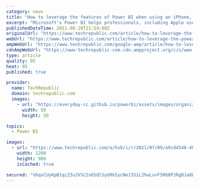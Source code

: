 ```yaml
---
category: news
title: "How to leverage the features of Power BI when using an iPhone, iPad or Mac"
excerpt: "Microsoft's Power BI helps professionals, including Apple users, better understand their data. Here's how users with an iPhone, iPad or Mac can take advantage of all Power BI offers. The popularity of bestsellers such as Jill Lepore's \"If Then\" and Tim ..."
publishedDateTime: 2021-08-20T21:54:00Z
originalUrl: "https://www.techrepublic.com/article/how-to-leverage-the-power-of-power-bi-using-apple-technologies/"
webUrl: "https://www.techrepublic.com/article/how-to-leverage-the-power-of-power-bi-using-apple-technologies/"
ampWebUrl: "https://www.techrepublic.com/google-amp/article/how-to-leverage-the-power-of-power-bi-using-apple-technologies/"
cdnAmpWebUrl: "https://www-techrepublic-com.cdn.ampproject.org/c/s/www.techrepublic.com/google-amp/article/how-to-leverage-the-power-of-power-bi-using-apple-technologies/"
type: article
quality: 95
heat: 95
published: true

provider:
  name: TechRepublic
  domain: techrepublic.com
  images:
    - url: "https://everyday-cc.github.io/powerbi/assets/images/organizations/techrepublic.com-50x50.jpg"
      width: 50
      height: 50

topics:
  - Power BI

images:
  - url: "https://www.techrepublic.com/a/hub/i/r/2021/07/09/a9cd4548-4817-45f4-b567-83934a2f8895/resize/1200x/34a9154097c87d14c641e618710e621c/apple-and-microsoft.jpg"
    width: 1200
    height: 900
    isCached: true

secured: "V6qvCUyKpB1qi23uJVSC2x0SQlSyGRk5ycNeJ35iL2hwLu+F5R60PJRgBJaOBp0+3upRV0a8w0cRtyAk61JWelOpbzeYXft12ky4KuCLNZly++k/IZM0b37oZ+v4zlRpFKub4I3MOQA6vl2jC2xzypVGobVh8eYvGdp+EtFfGxgWnEbtEhpbjZ7eho4JgQ4aJdik0eYBkAtanbZ8PgxZd2VUB1sTuVZCUnBCpckC3xhPPeGSjJhGrcioHeUur0V7VRld0tPfo/TP6LSY0EuNuuKAOe1js05IB7usWQnQGJhC0LD/iza+wLmMJaWvL9K0gFbZS5fPOacPrVtZw6Wx/jf0NtCyG9zLgHc08UgVLKU=;Z6qesYJnAgvH7O7rKWc/9w=="
---
```


